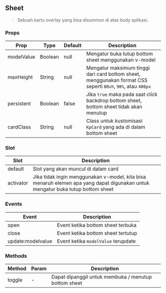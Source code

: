 ## Sheet
> Sebuah kartu overlay yang bisa disummon di atas body aplikasi.

### Props

| Prop | Type | Default | Description |
| --- | --- | --- | --- |
| modelValue | Boolean | null | Mengatur buka tutup bottom sheet menggunakan v-model |
| maxHeight | String | null | Mengatur maksimum tinggi dari card bottom sheet, menggunakan format CSS seperti `80vh`, `90%`, atau `400px` |
| persistent | Boolean | false | Jika `true` maka pada saat click backdrop bottom sheet, bottom sheet tidak akan menutup |
| cardClass | String | null | Class untuk kustomisasi `KpCard` yang ada di dalam bottom sheet |

### Slot
| Slot | Description |
| --- | --- |
| default | Slot yang akan muncul di dalam card |
| activator | Jika tidak ingin menggunakan v-model, kita bisa menaruh elemen apa yang dapat digunakan untuk mengatur buka tutup bottom sheet |

### Events
| Event | Description |
| --- | --- |
| open | Event ketika bottom sheet terbuka |
| close | Event ketika bottom sheet tertutup |
| update:modelvalue | Event ketika `modelValue` terupdate |

### Methods
| Method | Param | Description |
| --- | --- | --- |
| toggle | - | Dapat dipanggil untuk membuka / menutup bottom sheet |
